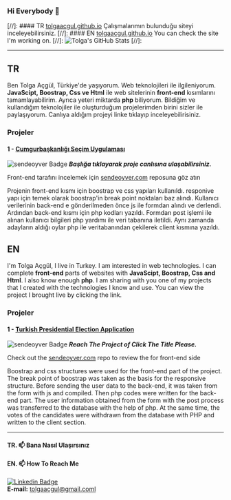 ### Hi Everybody 👋


[//]: #### TR <a href="https://tolgaacgul.github.io/">tolgaacgul.github.io</a> Çalışmalarımın bulunduğu siteyi inceleyebilirsiniz.
[//]: #### EN <a href="https://tolgaacgul.github.io/">tolgaacgul.github.io</a> You can check the site I'm working on.
[//]: ![Tolga's GitHub Stats](https://github-readme-stats.vercel.app/api?username=tolgaacgul&show_icons=true)
[//]: <hr>

## TR
Ben Tolga Açgül, Türkiye'de yaşıyorum.
Web teknolojileri ile ilgileniyorum. **JavaScipt, Boostrap, Css ve Html** ile web sitelerinin **front-end** kısımlarını tamamlayabilirim. Ayrıca yeteri miktarda **php** biliyorum. Bildiğim ve kullandığım teknolojiler ile oluşturduğum projelerimden birini sizler ile paylaşıyorum. Canlıya aldığım projeyi linke tıklayıp inceleyebilirisiniz. 

### Projeler
#### 1 - <a href="https://sendeoyver.com">Cumgurbaşkanlığı Seçim Uygulaması</a>
![sendeoyver Badge](https://pbs.twimg.com/profile_banners/1486780653983223817/1643312075/1500x500)
***Başlığa tıklayarak proje canlısına ulaşabilirsiniz.***

Front-end tarafını incelemek için [sendeoyver.com](https://github.com/tolgaacgul/sendeoyver.com) reposuna göz atın

Projenin front-end kısmı için boostrap ve css yapıları kullanıldı. responive yapı için temek olarak boostrap'in break point noktaları baz alındı. Kullanıcı verilerinin back-end e gönderilmeden önce js ile formdan alındı ve derlendi. Ardından back-end kısmı için php kodları yazıldı. Formdan post işlemi ile alınan kullanıcı bilgileri php yardımı ile veri tabanına iletildi. 
Aynı zamanda adayların aldığı oylar php ile veritabanından çekilerek client kısmına yazıldı.


<!--------------------------------------------------------------------------------------------------------------------------------------------------------------->
## EN
I'm Tolga Açgül, I live in Turkey.
I am interested in web technologies. I can complete **front-end** parts of websites with **JavaScipt, Boostrap, Css and Html**. I also know enough **php**. I am sharing with you one of my projects that I created with the technologies I know and use. You can view the project I brought live by clicking the link.

### Projeler
#### 1 - <a href="https://sendeoyver.com">Turkish Presidential Election Application</a>
![sendeoyver Badge](https://pbs.twimg.com/profile_banners/1486780653983223817/1643312075/1500x500)
***Reach The Project of Click The Title Please.***

Check out the [sendeoyver.com](https://github.com/tolgaacgul/sendeoyver.com) repo to review the for front-end side

Boostrap and css structures were used for the front-end part of the project. The break point of boostrap was taken as the basis for the responsive structure. Before sending the user data to the back-end, it was taken from the form with js and compiled. Then php codes were written for the back-end part. The user information obtained from the form with the post process was transferred to the database with the help of php.
At the same time, the votes of the candidates were withdrawn from the database with PHP and written to the client section.



<hr>

#### TR. 📫 Bana Nasıl Ulaşırsınız
#### EN. 📫 How To Reach Me

[![Linkedin Badge](https://img.shields.io/badge/tolgaacgul-follow%20on%20linkedin-blue?style=for-the-badge&logo=linkedin)](https://www.linkedin.com/in/tolgaacgul/) <br>
**E-mail:** <a href = "mailto: tolgaacgul@gmail.com">tolgaacgul@gmail.coml</a>



